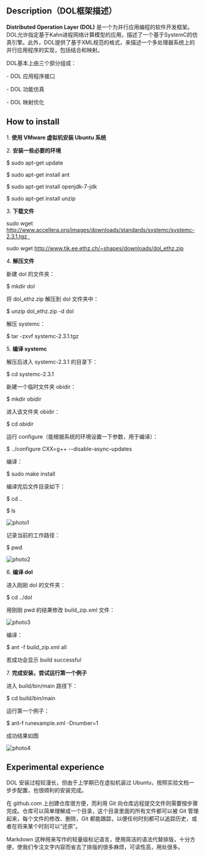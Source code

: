 ## Description（DOL框架描述） ##

**Distributed Operation Layer (DOL)** 是一个为并行应用编程的软件开发框架。DOL允许指定基于Kahn进程网络计算模型的应用，描述了一个基于SystemC的仿真引擎。此外，DOL提供了基于XML规范的格式，来描述一个多处理器系统上的并行应用程序的实现，包括结合和映射。

DOL基本上由三个部分组成：

- DOL 应用程序接口

- DOL 功能仿真

- DOL 映射优化

## How to install ##

1. **使用 VMware 虚拟机安装 Ubuntu 系统**

2. **安装一些必要的环境**  

$ sudo apt-get update  

$ sudo apt-get install ant  

$ sudo apt-get install openjdk-7-jdk  

$ sudo apt-get install unzip

3. **下载文件**  

sudo wget http://www.accellera.org/images/downloads/standards/systemc/systemc-2.3.1.tgz  

sudo wget http://www.tik.ee.ethz.ch/~shapes/downloads/dol_ethz.zip

4. **解压文件**   

新建 dol 的文件夹：  

$ mkdir dol  

将 dol\_ethz.zip 解压到 dol 文件夹中：  

$ unzip dol_ethz.zip -d dol  

解压 systemc：  

$ tar -zxvf systemc-2.3.1.tgz

5. **编译 systemc**  

解压后进入 systemc-2.3.1 的目录下：  

$ cd systemc-2.3.1  

新建一个临时文件夹 obidir：  

$ mkdir obidir  

进入该文件夹 obidir：  

$ cd obidir  

运行 configure（能根据系统的环境设置一下参数，用于编译）：  

$ ../configure CXX=g++ --disable-async-updates  

编译：  

$ sudo make install  

编译完后文件目录如下：  

$ cd ..  

$ ls  

![photo1](http://p1.bqimg.com/4851/ab3741586ed32d23.png)  


记录当前的工作路径：  

$ pwd  

![photo2](http://p1.bqimg.com/4851/50dd278f113d6828.png)  

6. **编译 dol**  

进入刚刚 dol 的文件夹：  

$ cd ../dol  

用刚刚 pwd 的结果修改 build_zip.xml 文件：  

![photo3](http://p1.bqimg.com/4851/6e58c430a2f87650.png)  

编译：  

$ ant -f build\_zip.xml all  

若成功会显示 build successful  

7. **完成安装，尝试运行第一个例子**  

进入 build/bin/main 路径下：  

$ cd build/bin/main  

运行第一个例子：  

$ ant-f runexample.xml -Dnumber=1  

成功结果如图  

![photo4](http://p1.bqimg.com/4851/7a92cf22e1e3a70a.png)  


## Experimental experience ##

DOL 安装过程较漫长，但由于上学期已在虚拟机装过 Ubuntu，按照实验文档一步步配置，也很顺利的安装完成。

在 github.com 上创建仓库很方便，而利用 Git 向仓库远程提交文件则需要按步骤完成。仓库可以简单理解成一个目录，这个目录里面的所有文件都可以被 Git 管理起来，每个文件的修改、删除，Git 都能跟踪，以便任何时刻都可以追踪历史，或者在将来某个时刻可以“还原”。

Markdown 这种用来写作的轻量级标记语言，使用简洁的语法代替排版，十分方便，使我们专注文字内容而省去了排版的很多麻烦，可读性高，用处很多。
